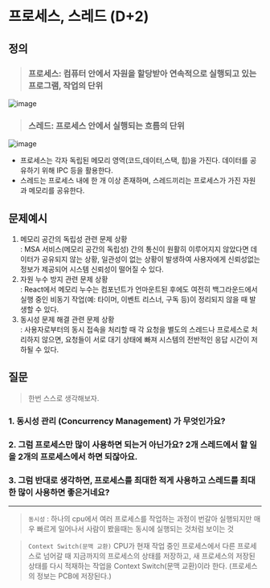 # 프로세스, 스레드 (D+2)
## 정의

> ### 프로세스: 컴퓨터 안에서 자원을 할당받아 연속적으로 실행되고 있는 프로그램, 작업의 단위
![image](https://github.com/user-attachments/assets/c66956f1-b97c-4d1b-9510-57f0bb27b7de)


> ### 스레드: 프로세스 안에서 실행되는 흐름의 단위
![image](https://github.com/user-attachments/assets/f499ad07-85c2-4fae-af59-9986bc8ae9da)


- 프로세스는 각자 독립된 메모리 영역(코드,데이터,스택, 힙)을 가진다. 데이터를 공유하기 위해 IPC 등을 활용한다.
- 스레드는 프로세스 내에 한 개 이상 존재하며, 스레드끼리는 프로세스가 가진 자원과 메모리를 공유한다.

## 문제예시
1. 메모리 공간의 독립성 관련 문제 상황 </br>
: MSA 서비스(메모리 공간의 독립성) 간의 통신이 원활히 이루어지지 않았다면 데이터가 공유되지 않는 상황, 일관성이 없는 상황이 발생하여 사용자에게 신뢰성없는 정보가 제공되어 시스템 신뢰성이 떨어질 수 있다.
2. 자원 누수 방지 관련 문제 상황 </br>
: React에서 메모리 누수는 컴포넌트가 언마운트된 후에도 여전히 백그라운드에서 실행 중인 비동기 작업(예: 타이머, 이벤트 리스너, 구독 등)이 정리되지 않을 때 발생할 수 있다.
3. 동시성 문제 해결 관련 문제 상황 </br>
: 사용자로부터의 동시 접속을 처리할 때 각 요청을 별도의 스레드나 프로세스로 처리하지 않으면, 요청들이 서로 대기 상태에 빠져 시스템의 전반적인 응답 시간이 저하될 수 있다.

## 질문
> 한번 스스로 생각해보자.
### 1. 동시성 관리 (Concurrency Management) 가 무엇인가요?
### 2. 그럼 프로세스만 많이 사용하면 되는거 아닌가요? 2개 스레드에서 할 일을 2개의 프로세스에서 하면 되잖아요.
### 3. 그럼 반대로 생각하면, 프로세스를 최대한 적게 사용하고 스레드를 최대한 많이 사용하면 좋은거네요?

---
>``동시성``
>: 하나의 cpu에서 여러 프로세스를 작업하는 과정이 번갈아 실행되지만 매우 빠르게 일어나서 사람이 봤을때는 동시에 실행되는 것처럼 보이는 것

>``Context Switch(문맥 교환)``
>CPU가 현재 작업 중인 프로세스에서 다른 프로세스로 넘어갈 때 지금까지의 프로세스의 상태를 저장하고, 
>새 프로세스의 저장된 상태를 다시 적재하는 작업을 Context Switch(문맥 교환)이라 한다. (프로세스의 정보는 PCB에 저장된다.)
